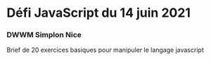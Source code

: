 # Défi JavaScript du 14 juin 2021
### DWWM Simplon Nice

Brief de 20 exercices basiques pour manipuler le langage javascript
